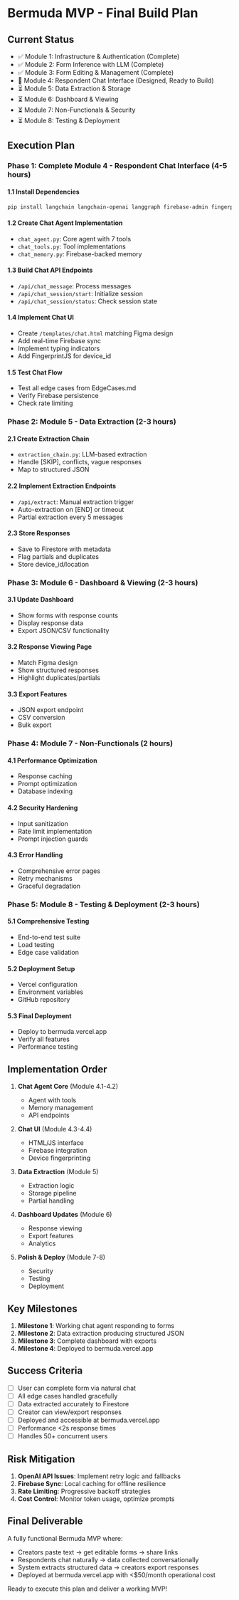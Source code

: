 # Bermuda MVP - Final Build Plan

## Current Status
- ✅ Module 1: Infrastructure & Authentication (Complete)
- ✅ Module 2: Form Inference with LLM (Complete)
- ✅ Module 3: Form Editing & Management (Complete)
- 🚧 Module 4: Respondent Chat Interface (Designed, Ready to Build)
- ⏳ Module 5: Data Extraction & Storage
- ⏳ Module 6: Dashboard & Viewing
- ⏳ Module 7: Non-Functionals & Security
- ⏳ Module 8: Testing & Deployment

## Execution Plan

### Phase 1: Complete Module 4 - Respondent Chat Interface (4-5 hours)

#### 1.1 Install Dependencies
```bash
pip install langchain langchain-openai langgraph firebase-admin fingerprintjs-pro-server-api
```

#### 1.2 Create Chat Agent Implementation
- `chat_agent.py`: Core agent with 7 tools
- `chat_tools.py`: Tool implementations
- `chat_memory.py`: Firebase-backed memory

#### 1.3 Build Chat API Endpoints
- `/api/chat_message`: Process messages
- `/api/chat_session/start`: Initialize session
- `/api/chat_session/status`: Check session state

#### 1.4 Implement Chat UI
- Create `/templates/chat.html` matching Figma design
- Add real-time Firebase sync
- Implement typing indicators
- Add FingerprintJS for device_id

#### 1.5 Test Chat Flow
- Test all edge cases from EdgeCases.md
- Verify Firebase persistence
- Check rate limiting

### Phase 2: Module 5 - Data Extraction (2-3 hours)

#### 2.1 Create Extraction Chain
- `extraction_chain.py`: LLM-based extraction
- Handle [SKIP], conflicts, vague responses
- Map to structured JSON

#### 2.2 Implement Extraction Endpoints
- `/api/extract`: Manual extraction trigger
- Auto-extraction on [END] or timeout
- Partial extraction every 5 messages

#### 2.3 Store Responses
- Save to Firestore with metadata
- Flag partials and duplicates
- Store device_id/location

### Phase 3: Module 6 - Dashboard & Viewing (2-3 hours)

#### 3.1 Update Dashboard
- Show forms with response counts
- Display response data
- Export JSON/CSV functionality

#### 3.2 Response Viewing Page
- Match Figma design
- Show structured responses
- Highlight duplicates/partials

#### 3.3 Export Features
- JSON export endpoint
- CSV conversion
- Bulk export

### Phase 4: Module 7 - Non-Functionals (2 hours)

#### 4.1 Performance Optimization
- Response caching
- Prompt optimization
- Database indexing

#### 4.2 Security Hardening
- Input sanitization
- Rate limit implementation
- Prompt injection guards

#### 4.3 Error Handling
- Comprehensive error pages
- Retry mechanisms
- Graceful degradation

### Phase 5: Module 8 - Testing & Deployment (2-3 hours)

#### 5.1 Comprehensive Testing
- End-to-end test suite
- Load testing
- Edge case validation

#### 5.2 Deployment Setup
- Vercel configuration
- Environment variables
- GitHub repository

#### 5.3 Final Deployment
- Deploy to bermuda.vercel.app
- Verify all features
- Performance testing

## Implementation Order

1. **Chat Agent Core** (Module 4.1-4.2)
   - Agent with tools
   - Memory management
   - API endpoints

2. **Chat UI** (Module 4.3-4.4)
   - HTML/JS interface
   - Firebase integration
   - Device fingerprinting

3. **Data Extraction** (Module 5)
   - Extraction logic
   - Storage pipeline
   - Partial handling

4. **Dashboard Updates** (Module 6)
   - Response viewing
   - Export features
   - Analytics

5. **Polish & Deploy** (Module 7-8)
   - Security
   - Testing
   - Deployment

## Key Milestones

1. **Milestone 1**: Working chat agent responding to forms
2. **Milestone 2**: Data extraction producing structured JSON
3. **Milestone 3**: Complete dashboard with exports
4. **Milestone 4**: Deployed to bermuda.vercel.app

## Success Criteria

- [ ] User can complete form via natural chat
- [ ] All edge cases handled gracefully
- [ ] Data extracted accurately to Firestore
- [ ] Creator can view/export responses
- [ ] Deployed and accessible at bermuda.vercel.app
- [ ] Performance <2s response times
- [ ] Handles 50+ concurrent users

## Risk Mitigation

1. **OpenAI API Issues**: Implement retry logic and fallbacks
2. **Firebase Sync**: Local caching for offline resilience
3. **Rate Limiting**: Progressive backoff strategies
4. **Cost Control**: Monitor token usage, optimize prompts

## Final Deliverable

A fully functional Bermuda MVP where:
- Creators paste text → get editable forms → share links
- Respondents chat naturally → data collected conversationally
- System extracts structured data → creators export responses
- Deployed at bermuda.vercel.app with <$50/month operational cost

Ready to execute this plan and deliver a working MVP!